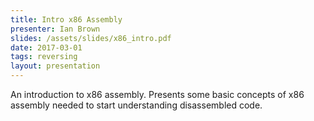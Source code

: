 ```yaml
---
title: Intro x86 Assembly
presenter: Ian Brown
slides: /assets/slides/x86_intro.pdf
date: 2017-03-01
tags: reversing
layout: presentation
---
```

An introduction to x86 assembly. Presents some basic concepts of x86 assembly needed to start understanding disassembled code.
